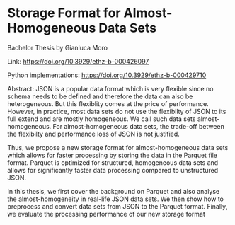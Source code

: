 # Storage Format for Almost-Homogeneous Data Sets

Bachelor Thesis by Gianluca Moro

Link: https://doi.org/10.3929/ethz-b-000426097

Python implementations: https://doi.org/10.3929/ethz-b-000429710


Abstract:
JSON is a popular data format which is very flexible since no schema needs to be defined and therefore the data can also be heterogeneous. But this flexiblity comes at the price of performance. However, in practice, most data sets do not use the flexibilty of JSON to its full extend and are mostly homogeneous. We call such data sets almost-homogeneous. For almost-homogeneous data sets, the trade-off between the flexibilty and performance loss of JSON is not justified. 

Thus, we propose a new storage format for almost-homogeneous data sets which allows for faster processing by storing the data in the Parquet file format. Parquet is optimized for structured, homogeneous data sets and allows for significantly faster data processing compared to unstructured JSON. 

In this thesis, we first cover the background on Parquet and also analyse the almost-homogeneity in real-life JSON data sets. We then show how to preprocess and convert data sets from JSON to the Parquet format. Finally, we evaluate the processing performance of our new storage format
